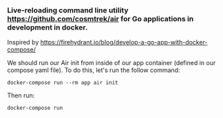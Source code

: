 ### Live-reloading command line utility https://github.com/cosmtrek/air for Go applications in development in docker.

Inspired by https://firehydrant.io/blog/develop-a-go-app-with-docker-compose/

We should run our Air init from inside of our app container (defined in our compose yaml file). To do this, let's run the follow command:

```docker-compose run --rm app air init```

Then run:

```docker-compose run```
